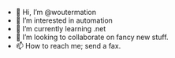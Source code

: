 - 👋 Hi, I’m @woutermation
- 👀 I’m interested in automation
- 🌱 I’m currently learning .net
- 💞️ I’m looking to collaborate on fancy new stuff.
- 📫 How to reach me; send a fax.

<!---
woutermation/woutermation is a ✨ special ✨ repository because its `README.md` (this file) appears on your GitHub profile.
You can click the Preview link to take a look at your changes.
--->
